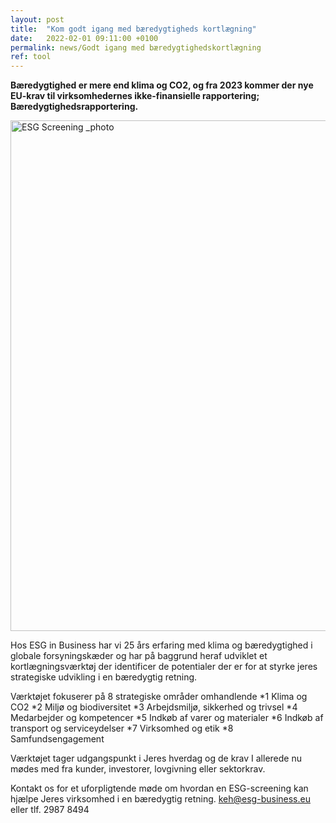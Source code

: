 ```yaml
---
layout: post
title:  "Kom godt igang med bæredygtigheds kortlægning"
date:   2022-02-01 09:11:00 +0100
permalink: news/Godt igang med bæredygtighedskortlægning
ref: tool
---
```

**Bæredygtighed er mere end klima og CO2, og fra 2023 kommer der nye EU-krav til virksomhedernes ikke-finansielle rapportering; Bæredygtighedsrapportering.**

<img width="817" alt="ESG Screening _photo" src="https://user-images.githubusercontent.com/75361000/150796211-65b13710-d032-4fbe-95f0-1d73a63702ea.png">

Hos ESG in Business har vi 25 års erfaring med klima og bæredygtighed i globale forsyningskæder og har på baggrund heraf udviklet et kortlægningsværktøj der identificer de potentialer der er for at styrke jeres strategiske udvikling i en bæredygtig retning. 

Værktøjet fokuserer på 8 strategiske områder omhandlende 
*1	Klima og CO2
*2	Miljø og biodiversitet 
*3	Arbejdsmiljø, sikkerhed og trivsel
*4	Medarbejder og kompetencer
*5	Indkøb af varer og materialer
*6	Indkøb af transport og serviceydelser
*7	Virksomhed og etik
*8  Samfundsengagement 

Værktøjet tager udgangspunkt i Jeres hverdag og de krav I allerede nu mødes med fra kunder, investorer, lovgivning eller sektorkrav. 

Kontakt os for et uforpligtende møde om hvordan en ESG-screening kan hjælpe Jeres virksomhed i en bæredygtig retning. 
keh@esg-business.eu eller tlf. 2987 8494


